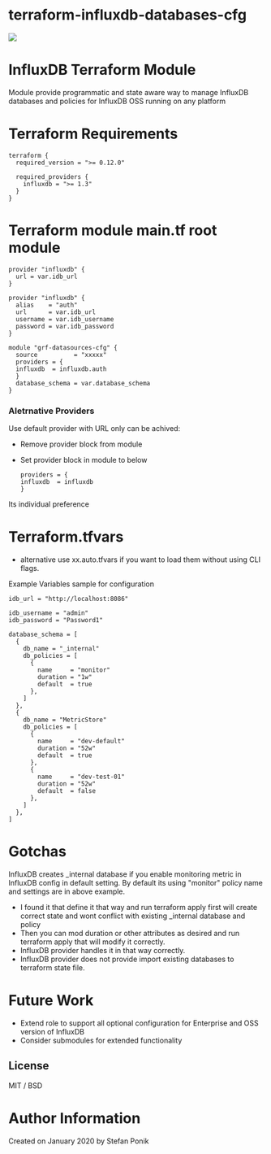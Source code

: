 # terraform-influxdb-databases-cfg

![](https://github.com/stefanponik/terraform-influxdb-databases-cfg/.github/workflows/main.yml/badge.svg?branch=master)

# InfluxDB Terraform Module

Module provide programmatic and state aware way to manage InfluxDB databases and policies for InfluxDB OSS running on any platform

# Terraform Requirements 

    terraform {
      required_version = ">= 0.12.0"

      required_providers {
        influxdb = ">= 1.3"
      }
    }

# Terraform module main.tf root module

    provider "influxdb" {
      url = var.idb_url
    }

    provider "influxdb" {
      alias    = "auth"
      url      = var.idb_url
      username = var.idb_username
      password = var.idb_password
    }

    module "grf-datasources-cfg" {
      source          = "xxxxx"
      providers = {
      influxdb  = influxdb.auth 
      }
      database_schema = var.database_schema
    }

### Aletrnative Providers 
Use default provider with URL only can be achived: 

- Remove provider block from module 
- Set provider block in module to below 

      providers = {
      influxdb  = influxdb
      }

Its individual preference

# Terraform.tfvars
- alternative use xx.auto.tfvars if you want to load them without using CLI flags.  

Example Variables sample for configuration

    idb_url = "http://localhost:8086"

    idb_username = "admin"
    idb_password = "Password1"

    database_schema = [
      {
        db_name = "_internal"
        db_policies = [
          {
            name     = "monitor"
            duration = "1w"
            default  = true
          },
        ]
      },
      {
        db_name = "MetricStore"
        db_policies = [
          {
            name     = "dev-default"
            duration = "52w"
            default  = true
          },
          {
            name     = "dev-test-01"
            duration = "52w"
            default  = false
          },
        ]
      },
    ]

# Gotchas 
InfluxDB creates _internal database if you enable monitoring metric in InfluxDB config in default setting.
By default its using "monitor" policy name and settings are in above example. 

- I found it that define it that way and run terraform apply first will create correct state and wont conflict with existing _internal database and policy 
- Then you can mod duration or other attributes as desired and run terraform apply that will modify it correctly. 
- InfluxDB provider handles it in that way correctly. 
- InfluxDB provider does not provide import existing databases to terraform state file. 

# Future Work 
- Extend role to support all optional configuration for Enterprise and OSS version of InfluxDB 
- Consider submodules for extended functionality

## License

MIT / BSD

# Author Information
Created on January 2020 by Stefan Ponik
